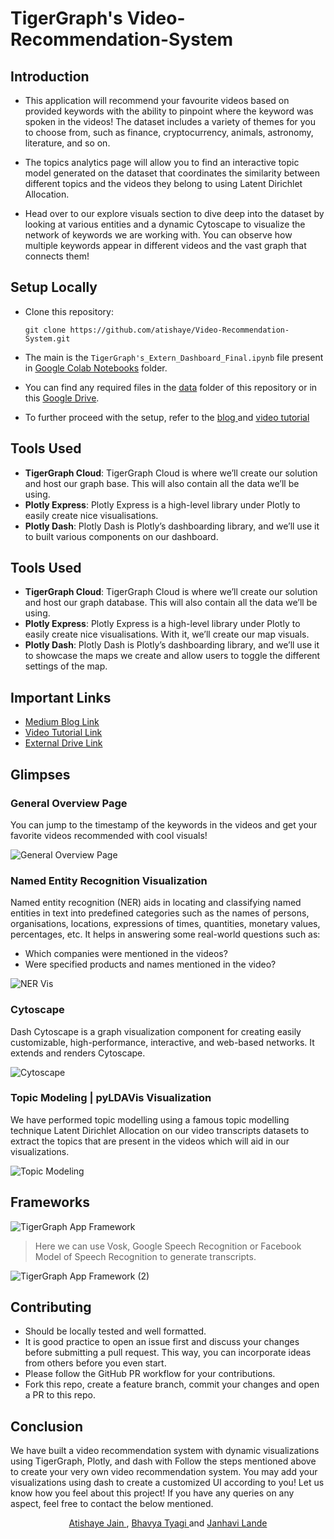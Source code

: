 # TigerGraph's Video-Recommendation-System

## Introduction
- This application will recommend your favourite videos based on provided keywords with the ability to pinpoint where the keyword was spoken in the videos! The dataset includes a variety of themes for you to choose from, such as finance, cryptocurrency, animals, astronomy, literature, and so on.

- The topics analytics page will allow you to find an interactive topic model generated on the dataset that coordinates the similarity between different topics and the videos they belong to using Latent Dirichlet Allocation. 

- Head over to our explore visuals section to dive deep into the dataset by looking at various entities and a dynamic Cytoscape to visualize the network of keywords we are working with. You can observe how multiple keywords appear in different videos and the vast graph that connects them! 

## Setup Locally
- Clone this repository:

  `git clone https://github.com/atishaye/Video-Recommendation-System.git`
- The main 
is the `TigerGraph's_Extern_Dashboard_Final.ipynb` file present in [Google Colab Notebooks](https://github.com/atishaye/Video-Recommendation-System/tree/main/Google%20Colab%20Notebooks) folder.
- You can find any required files in the [data](https://github.com/atishaye/Video-Recommendation-System/tree/main/Data) folder of this repository or in this <a href="https://drive.google.com/drive/folders/1k1nDWr2p4p63X2LegnFjBwqRhmjBl-Uh?usp=sharing" target="_blank"> Google Drive</a>.
- To further proceed with the setup, refer to the <a href="https://medium.com/@btyagi/video-recommendation-system-561dd60e563b" target="_blank">blog </a> and [video tutorial](https://www.youtube.com/watch?v=zkT9odf18rI)



## Tools Used
- **TigerGraph Cloud**: TigerGraph Cloud is where we’ll create our solution and host our graph base. This will also contain all the data we’ll be using.
- **Plotly Express**: Plotly Express is a high-level library under Plotly to easily create nice visualisations.
- **Plotly Dash**: Plotly Dash is Plotly’s dashboarding library, and we’ll use it to built various components on our dashboard.

## Tools Used
- **TigerGraph Cloud**: TigerGraph Cloud is where we’ll create our solution and host our graph database. This will also contain all the data we’ll be using.
- **Plotly Express**: Plotly Express is a high-level library under Plotly to easily create nice visualisations. With it, we’ll create our map visuals.
- **Plotly Dash**: Plotly Dash is Plotly’s dashboarding library, and we’ll use it to showcase the maps we create and allow users to toggle the different settings of the map.

## Important Links
- <a href="https://medium.com/@btyagi/video-recommendation-system-561dd60e563b" target="_blank"> Medium Blog Link </a>
- <a href="https://youtu.be/zkT9odf18rI" target="_blank"> Video Tutorial Link </a>
- <a href="https://drive.google.com/drive/folders/1k1nDWr2p4p63X2LegnFjBwqRhmjBl-Uh?usp=sharing" target="_blank"> External Drive Link </a>

## Glimpses

### General Overview Page
You can jump to the timestamp of the keywords in the videos and get your favorite videos recommended with cool visuals!

  ![General Overview Page](https://user-images.githubusercontent.com/55448429/166070187-c72fe759-3dfd-4723-92d0-64fe20ee05e1.gif)

### Named Entity Recognition Visualization

Named entity recognition (NER) aids in locating and classifying named entities in text into predefined categories such as the names of persons, organisations, locations, expressions of times, quantities, monetary values, percentages, etc. It helps in answering some real-world questions such as:
- Which companies were mentioned in the videos?
- Were specified products and names mentioned in the video?

![NER Vis](https://user-images.githubusercontent.com/55448429/166070211-cec8a791-d1d0-46fe-b925-762dc346e145.gif)

### Cytoscape

Dash Cytoscape is a graph visualization component for creating easily customizable, high-performance, interactive, and web-based networks. It extends and renders Cytoscape.

  ![Cytoscape](https://user-images.githubusercontent.com/55448429/166070258-2b46b595-ccc6-43e9-b256-6fba84a04f88.gif)

### Topic Modeling | pyLDAVis Visualization

We have performed topic modelling using a famous topic modelling technique Latent Dirichlet Allocation on our video transcripts datasets to extract the topics that are present in the videos which will aid in our visualizations.
  
  ![Topic Modeling](https://user-images.githubusercontent.com/55448429/166070281-c7adf4ca-a081-4b65-9426-d3b6dd2bffeb.gif)

## Frameworks
  ![TigerGraph App Framework](https://user-images.githubusercontent.com/55448429/166103973-d9e0f1b1-807c-4337-a928-d7b6c62b5a32.png)
> Here we can use Vosk, Google Speech Recognition or Facebook Model of Speech Recognition to generate transcripts.

  ![TigerGraph App Framework (2)](https://user-images.githubusercontent.com/55448429/166138726-f35ec02e-11cb-4da8-8618-2a683eb60468.png)

## Contributing

- Should be locally tested and well formatted.
- It is good practice to open an issue first and discuss your changes before submitting a pull request. This way, you can incorporate ideas from others before you even start.
- Please follow the GitHub PR workflow for your contributions.
- Fork this repo, create a feature branch, commit your changes and open a PR to this repo.

## Conclusion
We have built a video recommendation system with dynamic visualizations using TigerGraph, Plotly, and dash with
Follow the steps mentioned above to create your very own video recommendation system. You may add your visualizations using dash to create a customized UI according to you! Let us know how you feel about this project! If you have any queries on any aspect, feel free to contact the below mentioned.


<div align='center',style={'display':'flex'}> 
<a href="https://github.com/atishaye"> Atishaye Jain </a>
, <a href="https://github.com/bhavyatyagi"> Bhavya Tyagi </a>
 and <a href="https://github.com/janhavilande"> Janhavi Lande </a>
</div>
